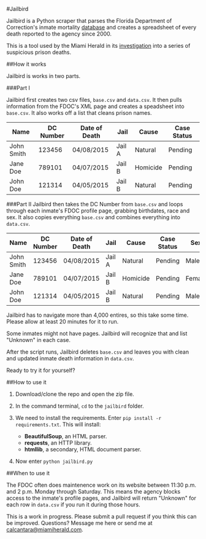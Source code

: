 #Jailbird

Jailbird is a Python scraper that parses the Florida Department of Correction's inmate mortality [database](http://www.dc.state.fl.us/pub/mortality/) and creates a spreadsheet of every death reported to the agency since 2000. 

This is a tool used by the Miami Herald in its [investigation](http://www.miamiherald.com/news/special-reports/florida-prisons/) into a series of suspicious prison deaths. 


##How it works

Jailbird is works in two parts.

###Part I

Jailbird first creates two csv files, `base.csv` and `data.csv`. It then pulls information from the FDOC's XML page and creates a speadsheet into `base.csv`. It also works off a list that cleans prison names.

| Name       | DC Number  | Date of Death | Jail   | Cause    | Case Status |
|------------|------------|---------------|--------|----------|-------------|
| John Smith | 123456     | 04/08/2015    | Jail A | Natural  | Pending     |
| Jane Doe   | 789101     | 04/07/2015    | Jail B | Homicide | Pending     |
| John Doe   | 121314     | 04/05/2015    | Jail B | Natural  | Pending     |


###Part II
Jailbird then takes the DC Number from `base.csv` and loops through each inmate's FDOC profile page, grabbing birthdates, race and sex. It also copies everything `base.csv` and combines everything into `data.csv`. 

| Name       | DC Number  | Date of Death | Jail   | Cause    | Case Status | Sex    | Race    | Date of Birth |
|------------|------------|---------------|--------|----------|-------------|--------|---------|---------------|
| John Smith | 123456     | 04/08/2015    | Jail A | Natural  | Pending     | Male   | White   | 03/14/1987    |
| Jane Doe   | 789101     | 04/07/2015    | Jail B | Homicide | Pending     | Female | Black   | 05/12/1973    |
| John Doe   | 121314     | 04/05/2015    | Jail B | Natural  | Pending     | Male   | Unknown | Unknown       |


Jailbird has to navigate more than 4,000 entires, so this take some time. Please allow at least 20 minutes for it to run. 

Some inmates might not have pages. Jailbird will recognize that and list "Unknown" in each case.

After the script runs, Jailbird deletes `base.csv` and leaves you with clean and updated inmate death information in `data.csv`.

Ready to try it for yourself? 

##How to use it

1. Download/clone the repo and open the zip file.
2. In the command terminal, `cd` to the `jailbird` folder.
3. We need to install the requirements. Enter `pip install -r requirements.txt`. This will install:
	* **BeautifulSoup**, an HTML parser.
	* **requests**, an HTTP library.
	* **htmllib**, a secondary, HTML document parser.
	
4. Now enter `python jailbird.py`


##When to use it


The FDOC often does maintenence work on its website between 11:30 p.m. and 2 p.m. Monday through Saturday. This means the agency blocks access to the inmate's profile pages, and Jailbird will return "Unknown" for each row in `data.csv` if you run it during those hours. 


This is a work in progress. Please submit a pull request if you think this can be improved. Questions? Message me here or send me at [calcantara@miamiherald.com](mailto:calcantara@miamiherald.com).